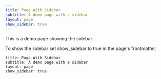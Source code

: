```yaml
---
title: Page With Sidebar
subtitle: A demo page with a sidebar
layout: page
show_sidebar: true
---
```


This is a demo page showing the sidebar.

To show the sidebar set show_sidebar to true in the page's frontmatter.

```
title: Page With Sidebar
subtitle: A demo page with a sidebar
layout: page
show_sidebar: true
```